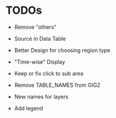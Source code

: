 # TODOs

* Remove "others"
* Source in Data Table
* Better Design for choosing region type
* "Time-wise" Display
* Keep or fix click to sub area

* Remove TABLE_NAMES from GIG2
* New names for layers
* Add legend
